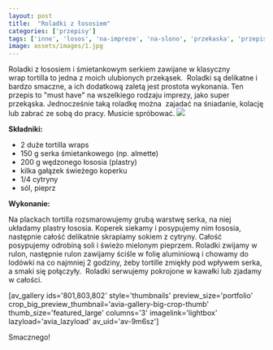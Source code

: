 ```yaml
---
layout: post
title:  "Roladki z łososiem"
categories: ['przepisy']
tags: ['inne', 'losos', 'na-impreze', 'na-slono', 'przekaska', 'przepisy', 'przystawka', 'przystawki', 'ryby-i-owoce-morza']
image: assets/images/1.jpg
---
```

Roladki z łososiem i śmietankowym serkiem zawijane w klasyczny wrap tortilla to jedna z moich ulubionych przekąsek.  Roladki są delikatne i bardzo smaczne, a ich dodatkową zaletą jest prostota wykonania. Ten przepis to "must have" na wszelkiego rodzaju imprezy, jako super przekąska. Jednocześnie taką roladkę można  zajadać na śniadanie, kolację lub zabrać ze sobą do pracy. Musicie spróbować.
![](https://kobietazesmakiem.pl/wp-content/uploads/2015/04/smietankowe-roladki-z-lososiem-2-300x222.jpg)



**Składniki:**
* 2 duże tortilla wraps
* 150 g serka śmietankowego (np. almette)
* 200 g wędzonego łososia (plastry)
* kilka gałązek świeżego koperku
* 1/4 cytryny
* sól, pieprz


**Wykonanie:**

Na plackach tortilla rozsmarowujemy grubą warstwę serka, na niej układamy plastry łososia. Koperek siekamy i posypujemy nim łososia, następnie całość delikatnie skrapiamy sokiem z cytryny. Całość posypujemy odrobiną soli i świeżo mielonym pieprzem. Roladki zwijamy w rulon, następnie rulon zawijamy ściśle w folię aluminiową i chowamy do lodówki na co najmniej 2 godziny, żeby tortille zmiękły pod wpływem serka, a smaki się połączyły.  Roladki serwujemy pokrojone w kawałki lub zjadamy w całości.

[av\_gallery ids='801,803,802' style='thumbnails' preview\_size='portfolio' crop\_big\_preview\_thumbnail='avia-gallery-big-crop-thumb' thumb\_size='featured\_large' columns='3' imagelink='lightbox' lazyload='avia\_lazyload' av\_uid='av-9m6sz']

Smacznego!
    